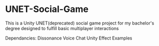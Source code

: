 # UNET-Social-Game
This is a Unity UNET(deprecated) social game project for my bachelor's degree designed to fulfill basic multiplayer interactions

Dependancies:
Dissonance Voice Chat
Unity Effect Examples